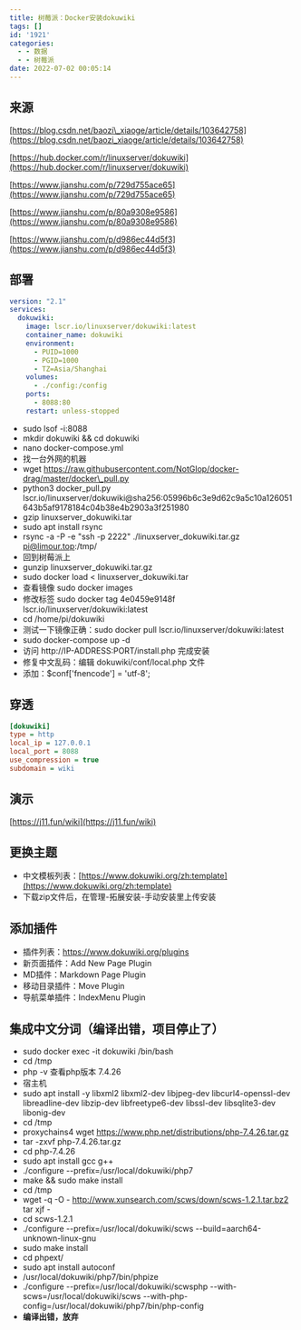 ```yaml
---
title: 树莓派：Docker安装dokuwiki
tags: []
id: '1921'
categories:
  - - 数据
  - - 树莓派
date: 2022-07-02 00:05:14
---
```


## 来源

[https://blog.csdn.net/baozi\_xiaoge/article/details/103642758](https://blog.csdn.net/baozi_xiaoge/article/details/103642758)

[https://hub.docker.com/r/linuxserver/dokuwiki](https://hub.docker.com/r/linuxserver/dokuwiki)

[https://www.jianshu.com/p/729d755ace65](https://www.jianshu.com/p/729d755ace65)

[https://www.jianshu.com/p/80a9308e9586](https://www.jianshu.com/p/80a9308e9586)

[https://www.jianshu.com/p/d986ec44d5f3](https://www.jianshu.com/p/d986ec44d5f3)

## 部署

```yml
version: "2.1"
services:
  dokuwiki:
    image: lscr.io/linuxserver/dokuwiki:latest
    container_name: dokuwiki
    environment:
      - PUID=1000
      - PGID=1000
      - TZ=Asia/Shanghai
    volumes:
      - ./config:/config
    ports:
      - 8088:80
    restart: unless-stopped
```

*   sudo lsof -i:8088
*   mkdir dokuwiki && cd dokuwiki
*   nano docker-compose.yml
*   找一台外网的机器
*   wget https://raw.githubusercontent.com/NotGlop/docker-drag/master/docker\_pull.py
*   python3 docker\_pull.py lscr.io/linuxserver/dokuwiki@sha256:05996b6c3e9d62c9a5c10a126051643b5af9178184c04b38e4b2903a3f251980
*   gzip linuxserver\_dokuwiki.tar
*   sudo apt install rsync
*   rsync -a -P -e "ssh -p 2222" ./linuxserver\_dokuwiki.tar.gz pi@limour.top:/tmp/
*   回到树莓派上
*   gunzip linuxserver\_dokuwiki.tar.gz
*   sudo docker load < linuxserver\_dokuwiki.tar
*   查看镜像 sudo docker images
*   修改标签 sudo docker tag 4e0459e9148f lscr.io/linuxserver/dokuwiki:latest
*   cd /home/pi/dokuwiki
*   测试一下镜像正确：sudo docker pull lscr.io/linuxserver/dokuwiki:latest
*   sudo docker-compose up -d
*   访问 http://IP-ADDRESS:PORT/install.php 完成安装
*   修复中文乱码：编辑 dokuwiki/conf/local.php 文件
*   添加：$conf\['fnencode'\] = 'utf-8';

## 穿透

```ini
[dokuwiki]
type = http
local_ip = 127.0.0.1
local_port = 8088
use_compression = true
subdomain = wiki
```

## 演示

[https://j11.fun/wiki](https://j11.fun/wiki)

## 更换主题

*   中文模板列表：[https://www.dokuwiki.org/zh:template](https://www.dokuwiki.org/zh:template)
*   下载zip文件后，在管理-拓展安装-手动安装里上传安装

## 添加插件

*   插件列表：https://www.dokuwiki.org/plugins
*   新页面插件：Add New Page Plugin
*   MD插件：Markdown Page Plugin
*   移动目录插件：Move Plugin
*   导航菜单插件：IndexMenu Plugin

## 集成中文分词（编译出错，项目停止了）

*   sudo docker exec -it dokuwiki /bin/bash
*   cd /tmp
*   php -v 查看php版本 7.4.26
*   宿主机
*   sudo apt install -y libxml2 libxml2-dev libjpeg-dev libcurl4-openssl-dev libreadline-dev libzip-dev libfreetype6-dev libssl-dev libsqlite3-dev libonig-dev
*   cd /tmp
*   proxychains4 wget https://www.php.net/distributions/php-7.4.26.tar.gz
*   tar -zxvf php-7.4.26.tar.gz
*   cd php-7.4.26
*   sudo apt install gcc g++
*   ./configure --prefix=/usr/local/dokuwiki/php7
*   make && sudo make install
*   cd /tmp
*   wget -q -O - http://www.xunsearch.com/scws/down/scws-1.2.1.tar.bz2 tar xjf -
*   cd scws-1.2.1
*   ./configure --prefix=/usr/local/dokuwiki/scws --build=aarch64-unknown-linux-gnu
*   sudo make install
*   cd phpext/
*   sudo apt install autoconf
*   /usr/local/dokuwiki/php7/bin/phpize
*   ./configure --prefix=/usr/local/dokuwiki/scwsphp --with-scws=/usr/local/dokuwiki/scws --with-php-config=/usr/local/dokuwiki/php7/bin/php-config
*   **编译出错，放弃**